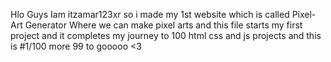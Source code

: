 Hlo Guys Iam itzamar123xr so i made my 1st website which is called Pixel-Art Generator Where we can make pixel arts and this file starts my first project and it completes my journey to 100 html css and js projects
and this is #1/100 more 99 to gooooo <3
